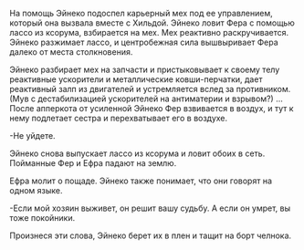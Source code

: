 На помощь Эйнеко подоспел карьерный мех под ее управлением, который она вызвала вместе с Хильдой. Эйнеко ловит Фера с помощью лассо из ксорума, взбирается на мех. Мех реактивно раскручивается. Эйнеко разжимает лассо, и центробежная сила вышвыривает Фера далеко от места столкновения. 

Эйнеко разбирает мех на запчасти и пристыковывает к своему телу реактивные ускорители и металлические ковши-перчатки, дает реактивный залп из двигателей и устремляется вслед за противником. 
(Мув с дестабилизацией ускорителей на антиматерии и взрывом?)
...
После апперкота от усиленной Эйнеко Фер взвивается в воздух, и тут к нему подлетает сестра и перехватывает его в воздухе. 

-Не уйдете.

Эйнеко снова выпускает лассо из ксорума и ловит обоих в сеть. Пойманные Фер и Ефра падают на землю. 

Ефра молит о пощаде. Эйнеко также понимает, что они говорят на одном языке.

-Если мой хозяин выживет, он решит вашу судьбу. А если он умрет, вы тоже покойники.

Произнеся эти слова, Эйнеко берет их в плен и тащит на борт челнока.

